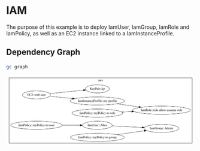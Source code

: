 # IAM

The purpose of this example is to deploy IamUser, IamGroup, IamRole and IamPolicy, as well as an EC2 instance linked to a IamInstanceProfile.

## Dependency Graph

```sh
gc graph
```

![Graph](grucloud.svg)

